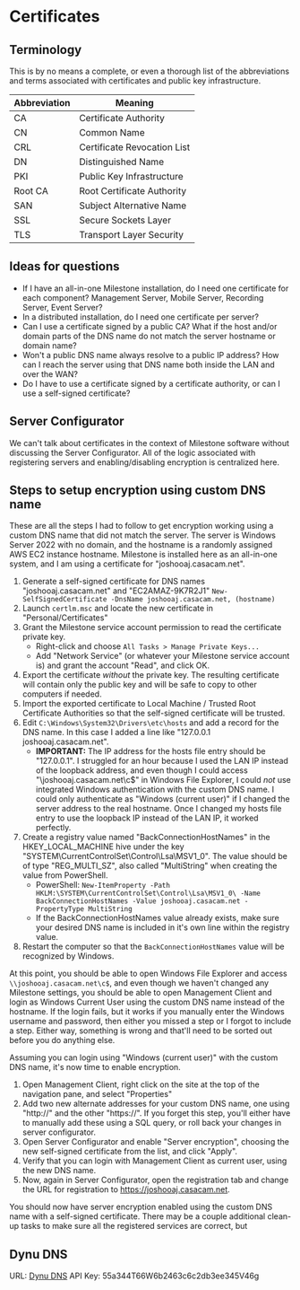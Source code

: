 # Certificates

## Terminology

This is by no means a complete, or even a thorough list of the abbreviations and
terms associated with certificates and public key infrastructure.

| Abbreviation | Meaning                     |
| ------------ | --------------------------- |
| CA           | Certificate Authority       |
| CN           | Common Name                 |
| CRL          | Certificate Revocation List |
| DN           | Distinguished Name          |
| PKI          | Public Key Infrastructure   |
| Root CA      | Root Certificate Authority  |
| SAN          | Subject Alternative Name    |
| SSL          | Secure Sockets Layer        |
| TLS          | Transport Layer Security    |

## Ideas for questions

- If I have an all-in-one Milestone installation, do I need one certificate for
  each component? Management Server, Mobile Server, Recording Server, Event Server?
- In a distributed installation, do I need one certificate per server?
- Can I use a certificate signed by a public CA? What if the host and/or domain
  parts of the DNS name do not match the server hostname or domain name?
- Won't a public DNS name always resolve to a public IP address? How can I reach
  the server using that DNS name both inside the LAN and over the WAN?
- Do I have to use a certificate signed by a certificate authority, or can I use
  a self-signed certificate?

## Server Configurator

We can't talk about certificates in the context of Milestone software without
discussing the Server Configurator. All of the logic associated with registering
servers and enabling/disabling encryption is centralized here.

## Steps to setup encryption using custom DNS name

These are all the steps I had to follow to get encryption working using a custom
DNS name that did not match the server. The server is Windows Server 2022 with
no domain, and the hostname is a randomly assigned AWS EC2 instance hostname.
Milestone is installed here as an all-in-one system, and I am using a
certificate for "joshooaj.casacam.net".

1. Generate a self-signed certificate for DNS names "joshooaj.casacam.net" and "EC2AMAZ-9K7R2J1"
   `New-SelfSignedCertificate -DnsName joshooaj.casacam.net, (hostname)`
2. Launch `certlm.msc` and locate the new certificate in "Personal/Certificates"
3. Grant the Milestone service account permission to read the certificate private key.
   - Right-click and choose `All Tasks > Manage Private Keys...`
   - Add "Network Service" (or whatever your Milestone service account is) and grant the account "Read", and click OK.
4. Export the certificate _without_ the private key. The resulting certificate will contain only the public key and will be safe to copy to other computers if needed.
5. Import the exported certificate to Local Machine / Trusted Root Certificate Authorities so that the self-signed certificate will be trusted.
6. Edit `C:\Windows\System32\Drivers\etc\hosts` and add a record for the DNS name. In this case I added a line like "127.0.0.1 joshooaj.casacam.net".
   - __IMPORTANT:__ The IP address for the hosts file entry should be "127.0.0.1". I struggled for an hour because I used the LAN IP instead of the loopback address, and even though I could access "\\joshooaj.casacam.net\c$" in Windows File Explorer,
   I could _not_ use integrated Windows authentication with the custom DNS name. I could only authenticate as "Windows (current user)" if I changed the server address to the real hostname. Once I changed my hosts file entry to use the loopback IP instead of the LAN IP, it worked perfectly.
7. Create a registry value named "BackConnectionHostNames" in the HKEY_LOCAL_MACHINE hive under the key "SYSTEM\CurrentControlSet\Control\Lsa\MSV1_0". The value should be of type "REG_MULTI_SZ", also called "MultiString" when creating the value from PowerShell.
   - PowerShell: `New-ItemProperty -Path HKLM:\SYSTEM\CurrentControlSet\Control\Lsa\MSV1_0\ -Name BackConnectionHostNames -Value joshooaj.casacam.net -PropertyType MultiString`
   - If the BackConnectionHostNames value already exists, make sure your desired DNS name is included in it's own line within the registry value.
8. Restart the computer so that the `BackConnectionHostNames` value will be recognized by Windows.

At this point, you should be able to open Windows File Explorer and access `\\joshooaj.casacam.net\c$`, and even though we haven't changed any Milestone settings, you
should be able to open Management Client and login as Windows Current User using
the custom DNS name instead of the hostname. If the login fails, but it works if
you manually enter the Windows username and password, then either you missed a
step or I forgot to include a step. Either way, something is wrong and that'll need
to be sorted out before you do anything else.

Assuming you can login using "Windows (current user)" with the custom DNS name,
it's now time to enable encryption.

1. Open Management Client, right click on the site at the top of the navigation pane,
   and select "Properties"
2. Add two new alternate addresses for your custom DNS name, one using "http://"
   and the other "https://". If you forget this step, you'll either have to
   manually add these using a SQL query, or roll back your changes in server configurator.
3. Open Server Configurator and enable "Server encryption", choosing the new
   self-signed certificate from the list, and click "Apply".
4. Verify that you can login with Management Client as current user, using the new DNS name.
5. Now, again in Server Configurator, open the registration tab and change the URL
   for registration to https://joshooaj.casacam.net.

You should now have server encryption enabled using the custom DNS name with a
self-signed certificate. There may be a couple additional clean-up tasks to make
sure all the registered services are correct, but


## Dynu DNS

URL: [Dynu DNS](https://www.dynu.com)
API Key: 55a344T66W6b2463c6c2db3ee345V46g
